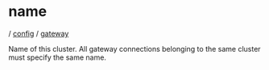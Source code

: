 # name

/ [config](/ref/config/index.md) / [gateway](/ref/config/config/gateway/index.md) 

Name of this cluster. All gateway connections belonging to the
same cluster must specify the same name.


